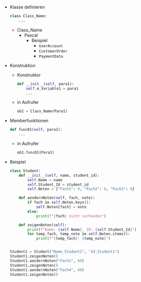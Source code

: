 - Klasse definieren 
	```python
	class Class_Name:
		...
	```
	- Class_Name
		- Pascal
			- Beispiel
				- `UserAccount` 
				- `CustomerOrder` 
				- `PaymentData` 

- Konstruktion
	- Konstruktor 
		```python
		def __init__(self, para1):
			self.m_Variable1 = para1
			...
		```
	- in Aufrufer 
		```python
		ob1 = Class_Name(Para1)
		```

- Memberfunktionen
	```python
	def func01(self, para1):
		...
	```
	- in Aufrufer 
		```python
		ob1.func01(Para1)
		```

- Beispiel 
	```python
	class Student:
	    def __init__(self, name, student_id):
	        self.Name = name
	        self.Student_Id = student_id
	        self.Noten = {"Fach1": 0, "Fach2": 0, "Fach3": 0}
	
	    def aendernNoten(self, fach, note):
	        if fach in self.Noten.keys():
	            self.Noten[fach] = note
	        else:
	            print(f"{fach} nicht vorhanden")
	
	    def zeigenNoten(self):
	        print(f"Name: {self.Name}, ID: {self.Student_Id}")
	        for temp_fach, temp_note in self.Noten.items():
	            print(f"{temp_fach}: {temp_note}")
	
	
	Student1 = Student("Name_Student1", "Id_Student1")
	Student1.zeigenNoten()
	Student1.aendernNoten("Fach1", 60)
	Student1.zeigenNoten()
	Student1.aendernNoten("Fach4", 60)
	Student1.zeigenNoten()
	```

